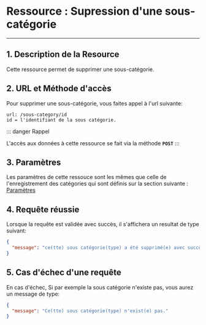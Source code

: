 # Ressource : Supression d'une sous-catégorie

---

## 1. Description de la Resource

Cette ressource permet de supprimer une sous-catégorie.

## 2. URL et Méthode d'accès

Pour supprimer une sous-catégorie, vous faites appel à l'url suivante:

```
url: /sous-category/id
id = l'identifiant de la sous catégorie.
```

::: danger Rappel

L'accès aux données à cette ressource se fait via la méthode **`POST`**
:::

## 3. Paramètres

Les paramètres de cette ressouce sont les mêmes que celle de l'enregistrement des catégories qui sont définis sur la section suivante : [Paramètres](/guide/services/transactions/subcategory/store.md#_3-parametres)

## 4. Requête réussie

Lorsque la requête est validée avec succès, il s'affichera un resultat de type suivant:

```json
{
  "message": "ce(tte) sous catégorie(type) a été supprimé(e) avec succès."
}
```

## 5. Cas d'échec d'une requête

En cas d'échec, Si par exemple la sous catégorie n'existe pas, vous aurez un message de type:

```json
{
  "message": "Ce(tte) sous catégorie(type) n'exist(e) pas."
}
```
